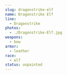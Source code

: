 ```yaml
---
slug: dragonstrike-elf
name: Dragonstrike Elf
line:
  - Dragonstrike
photos:
  - ./Dragonstrike-Elf.jpg
weapons:
  - bow
armor:
  - leather
race:
  - elf
status: unpainted
---
```


